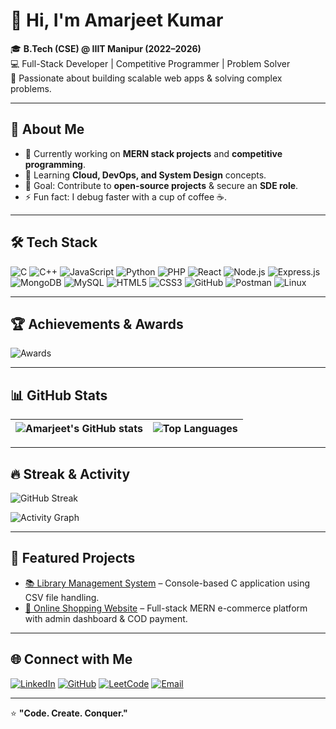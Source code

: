 # 👋 Hi, I'm Amarjeet Kumar

🎓 **B.Tech (CSE) @ IIIT Manipur (2022–2026)**  
💻 Full-Stack Developer | Competitive Programmer | Problem Solver  
🚀 Passionate about building scalable web apps & solving complex problems.

---

## 🚀 About Me  
- 🔭 Currently working on **MERN stack projects** and **competitive programming**.  
- 🌱 Learning **Cloud, DevOps, and System Design** concepts.  
- 🎯 Goal: Contribute to **open-source projects** & secure an **SDE role**.  
- ⚡ Fun fact: I debug faster with a cup of coffee ☕.  

---

## 🛠 Tech Stack  

![C](https://img.shields.io/badge/C-00599C?style=for-the-badge&logo=c&logoColor=white) 
![C++](https://img.shields.io/badge/C++-00599C?style=for-the-badge&logo=cplusplus&logoColor=white) 
![JavaScript](https://img.shields.io/badge/JavaScript-F7DF1E?style=for-the-badge&logo=javascript&logoColor=black) 
![Python](https://img.shields.io/badge/Python-3776AB?style=for-the-badge&logo=python&logoColor=white) 
![PHP](https://img.shields.io/badge/PHP-777BB4?style=for-the-badge&logo=php&logoColor=white) 
![React](https://img.shields.io/badge/React-20232A?style=for-the-badge&logo=react&logoColor=61DAFB) 
![Node.js](https://img.shields.io/badge/Node.js-339933?style=for-the-badge&logo=nodedotjs&logoColor=white) 
![Express.js](https://img.shields.io/badge/Express.js-000000?style=for-the-badge&logo=express&logoColor=white) 
![MongoDB](https://img.shields.io/badge/MongoDB-4EA94B?style=for-the-badge&logo=mongodb&logoColor=white) 
![MySQL](https://img.shields.io/badge/MySQL-4479A1?style=for-the-badge&logo=mysql&logoColor=white) 
![HTML5](https://img.shields.io/badge/HTML5-E34F26?style=for-the-badge&logo=html5&logoColor=white) 
![CSS3](https://img.shields.io/badge/CSS3-1572B6?style=for-the-badge&logo=css3&logoColor=white) 
![GitHub](https://img.shields.io/badge/GitHub-181717?style=for-the-badge&logo=github&logoColor=white) 
![Postman](https://img.shields.io/badge/Postman-FF6C37?style=for-the-badge&logo=postman&logoColor=white) 
![Linux](https://img.shields.io/badge/Linux-FCC624?style=for-the-badge&logo=linux&logoColor=black)  

---

## 🏆 Achievements & Awards  

![Awards](https://github-profile-trophy.vercel.app/?username=Amarjeet2623&theme=tokyonight&no-frame=true&no-bg=true&margin-w=15)  

---

## 📊 GitHub Stats  

| ![Amarjeet's GitHub stats](https://github-readme-stats.vercel.app/api?username=Amarjeet2623&show_icons=true&theme=tokyonight&hide_border=true) | ![Top Languages](https://github-readme-stats.vercel.app/api/top-langs/?username=Amarjeet2623&layout=compact&theme=tokyonight&hide_border=true) |
| --- | --- |

---

## 🔥 Streak & Activity  

![GitHub Streak](https://streak-stats.demolab.com?user=Amarjeet2623&theme=tokyonight&hide_border=true)  

![Activity Graph](https://github-readme-activity-graph.vercel.app/graph?username=Amarjeet2623&bg_color=1a1b27&color=70a5fd&line=70a5fd&point=ffffff&area=true&hide_border=true)  

---

## 📂 Featured Projects  

- [📚 Library Management System](https://github.com/Amarjeet2623/Library-Management-System) – Console-based C application using CSV file handling.  
- [🛒 Online Shopping Website](https://github.com/Amarjeet2623/Shopping_Website) – Full-stack MERN e-commerce platform with admin dashboard & COD payment.  

---

## 🌐 Connect with Me  

[![LinkedIn](https://img.shields.io/badge/LinkedIn-0A66C2?style=for-the-badge&logo=linkedin&logoColor=white)](https://www.linkedin.com/in/amarjeet-kumar-79b54a256) 
[![GitHub](https://img.shields.io/badge/GitHub-181717?style=for-the-badge&logo=github&logoColor=white)](https://github.com/Amarjeet2623) 
[![LeetCode](https://img.shields.io/badge/LeetCode-FFA116?style=for-the-badge&logo=leetcode&logoColor=black)](https://leetcode.com/u/Amarjeet_133/) 
[![Email](https://img.shields.io/badge/Email-D14836?style=for-the-badge&logo=gmail&logoColor=white)](mailto:amarjeetkumaramar133@iiitmanipur.ac.in)  

---

⭐ **"Code. Create. Conquer."**
